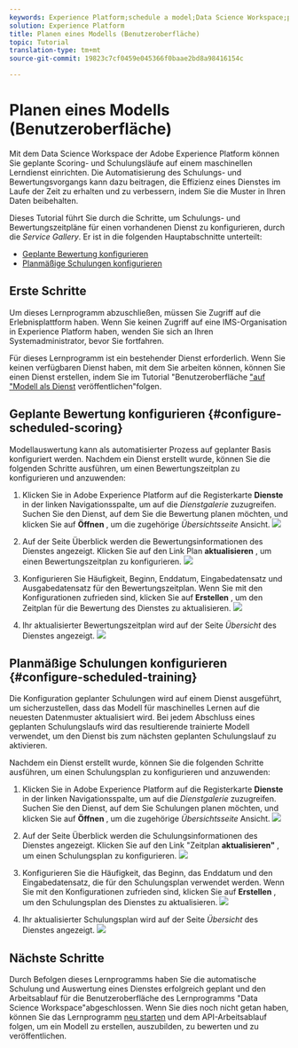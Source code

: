 ```yaml
---
keywords: Experience Platform;schedule a model;Data Science Workspace;popular topics
solution: Experience Platform
title: Planen eines Modells (Benutzeroberfläche)
topic: Tutorial
translation-type: tm+mt
source-git-commit: 19823c7cf0459e045366f0baae2bd8a98416154c

---
```



# Planen eines Modells (Benutzeroberfläche)

Mit dem Data Science Workspace der Adobe Experience Platform können Sie geplante Scoring- und Schulungsläufe auf einem maschinellen Lerndienst einrichten. Die Automatisierung des Schulungs- und Bewertungsvorgangs kann dazu beitragen, die Effizienz eines Dienstes im Laufe der Zeit zu erhalten und zu verbessern, indem Sie die Muster in Ihren Daten beibehalten.

Dieses Tutorial führt Sie durch die Schritte, um Schulungs- und Bewertungszeitpläne für einen vorhandenen Dienst zu konfigurieren, durch die *Service Gallery*. Er ist in die folgenden Hauptabschnitte unterteilt:

- [Geplante Bewertung konfigurieren](#configure-scheduled-scoring)
- [Planmäßige Schulungen konfigurieren](#configure-scheduled-training)

## Erste Schritte

Um dieses Lernprogramm abzuschließen, müssen Sie Zugriff auf die Erlebnisplattform haben. Wenn Sie keinen Zugriff auf eine IMS-Organisation in Experience Platform haben, wenden Sie sich an Ihren Systemadministrator, bevor Sie fortfahren.

Für dieses Lernprogramm ist ein bestehender Dienst erforderlich. Wenn Sie keinen verfügbaren Dienst haben, mit dem Sie arbeiten können, können Sie einen Dienst erstellen, indem Sie im Tutorial &quot;Benutzeroberfläche [&quot;auf &quot;Modell als Dienst](./publish-model-service-ui.md) veröffentlichen&quot;folgen.

## Geplante Bewertung konfigurieren {#configure-scheduled-scoring}

Modellauswertung kann als automatisierter Prozess auf geplanter Basis konfiguriert werden. Nachdem ein Dienst erstellt wurde, können Sie die folgenden Schritte ausführen, um einen Bewertungszeitplan zu konfigurieren und anzuwenden:

1. Klicken Sie in Adobe Experience Platform auf die Registerkarte **Dienste** in der linken Navigationsspalte, um auf die *Dienstgalerie* zuzugreifen. Suchen Sie den Dienst, auf dem Sie die Bewertung planen möchten, und klicken Sie auf **Öffnen** , um die zugehörige *Übersichtsseite* Ansicht.
   ![](../images/models-recipes/schedule/click_to_open.png)

2. Auf der Seite Überblick werden die Bewertungsinformationen des Dienstes angezeigt. Klicken Sie auf den Link Plan **aktualisieren** , um einen Bewertungszeitplan zu konfigurieren.
   ![](../images/models-recipes/schedule/service_overview_score.png)

3. Konfigurieren Sie Häufigkeit, Beginn, Enddatum, Eingabedatensatz und Ausgabedatensatz für den Bewertungszeitplan. Wenn Sie mit den Konfigurationen zufrieden sind, klicken Sie auf **Erstellen** , um den Zeitplan für die Bewertung des Dienstes zu aktualisieren.
   ![](../images/models-recipes/schedule/14_configure_scoring_schedule.png)

4. Ihr aktualisierter Bewertungszeitplan wird auf der Seite *Übersicht* des Dienstes angezeigt.
   ![](../images/models-recipes/schedule/service_with_scoring_schedule.png)


## Planmäßige Schulungen konfigurieren {#configure-scheduled-training}

Die Konfiguration geplanter Schulungen wird auf einem Dienst ausgeführt, um sicherzustellen, dass das Modell für maschinelles Lernen auf die neuesten Datenmuster aktualisiert wird. Bei jedem Abschluss eines geplanten Schulungslaufs wird das resultierende trainierte Modell verwendet, um den Dienst bis zum nächsten geplanten Schulungslauf zu aktivieren.

Nachdem ein Dienst erstellt wurde, können Sie die folgenden Schritte ausführen, um einen Schulungsplan zu konfigurieren und anzuwenden:

1. Klicken Sie in Adobe Experience Platform auf die Registerkarte **Dienste** in der linken Navigationsspalte, um auf die *Dienstgalerie* zuzugreifen. Suchen Sie den Dienst, auf dem Sie Schulungen planen möchten, und klicken Sie auf **Öffnen** , um die zugehörige *Übersichtsseite* Ansicht.
   ![](../images/models-recipes/schedule/click_to_open.png)

2. Auf der Seite Überblick werden die Schulungsinformationen des Dienstes angezeigt. Klicken Sie auf den Link &quot;Zeitplan **aktualisieren&quot;** , um einen Schulungsplan zu konfigurieren.
   ![](../images/models-recipes/schedule/service_overview_train.png)

3. Konfigurieren Sie die Häufigkeit, das Beginn, das Enddatum und den Eingabedatensatz, die für den Schulungsplan verwendet werden. Wenn Sie mit den Konfigurationen zufrieden sind, klicken Sie auf **Erstellen** , um den Schulungsplan des Dienstes zu aktualisieren.
   ![](../images/models-recipes/schedule/12_configure_training_schedule.png)

4. Ihr aktualisierter Schulungsplan wird auf der Seite *Übersicht* des Dienstes angezeigt.
   ![](../images/models-recipes/schedule/service_with_training_schedule.png)

## Nächste Schritte

Durch Befolgen dieses Lernprogramms haben Sie die automatische Schulung und Auswertung eines Dienstes erfolgreich geplant und den Arbeitsablauf für die Benutzeroberfläche des Lernprogramms &quot;Data Science Workspace&quot;abgeschlossen. Wenn Sie dies noch nicht getan haben, können Sie das Lernprogramm [neu starten](./create-retails-sales-dataset.md) und dem API-Arbeitsablauf folgen, um ein Modell zu erstellen, auszubilden, zu bewerten und zu veröffentlichen.
